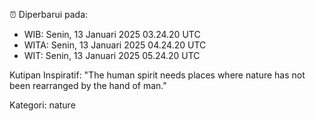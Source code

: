 ⏰ Diperbarui pada:
- WIB: Senin, 13 Januari 2025 03.24.20 UTC
- WITA: Senin, 13 Januari 2025 04.24.20 UTC
- WIT: Senin, 13 Januari 2025 05.24.20 UTC

Kutipan Inspiratif:
"The human spirit needs places where nature has not been rearranged by the hand of man."


Kategori: nature

